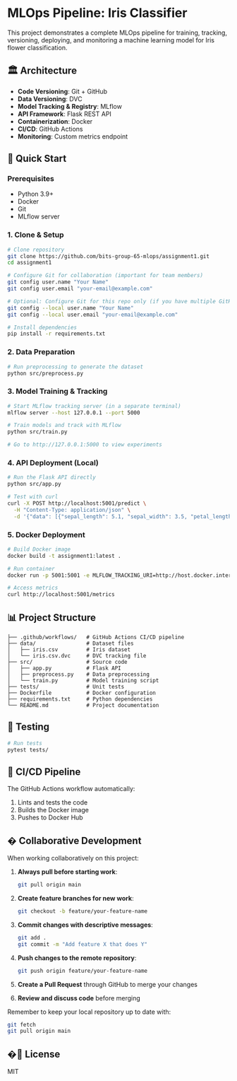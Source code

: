 # MLOps Pipeline: Iris Classifier

This project demonstrates a complete MLOps pipeline for training, tracking, versioning, deploying, and monitoring a machine learning model for Iris flower classification.

## 🏛️ Architecture

- **Code Versioning**: Git + GitHub
- **Data Versioning**: DVC
- **Model Tracking & Registry**: MLflow
- **API Framework**: Flask REST API
- **Containerization**: Docker
- **CI/CD**: GitHub Actions
- **Monitoring**: Custom metrics endpoint

## 🚀 Quick Start

### Prerequisites

- Python 3.9+
- Docker
- Git
- MLflow server

### 1. Clone & Setup

```bash
# Clone repository
git clone https://github.com/bits-group-65-mlops/assignment1.git
cd assignment1

# Configure Git for collaboration (important for team members)
git config user.name "Your Name"
git config user.email "your-email@example.com"

# Optional: Configure Git for this repo only (if you have multiple GitHub accounts)
git config --local user.name "Your Name"
git config --local user.email "your-email@example.com"

# Install dependencies
pip install -r requirements.txt
```

### 2. Data Preparation

```bash
# Run preprocessing to generate the dataset
python src/preprocess.py
```

### 3. Model Training & Tracking

```bash
# Start MLflow tracking server (in a separate terminal)
mlflow server --host 127.0.0.1 --port 5000

# Train models and track with MLflow
python src/train.py

# Go to http://127.0.0.1:5000 to view experiments
```

### 4. API Deployment (Local)

```bash
# Run the Flask API directly
python src/app.py

# Test with curl
curl -X POST http://localhost:5001/predict \
  -H "Content-Type: application/json" \
  -d '{"data": [{"sepal_length": 5.1, "sepal_width": 3.5, "petal_length": 1.4, "petal_width": 0.2}]}'
```

### 5. Docker Deployment

```bash
# Build Docker image
docker build -t assignment1:latest .

# Run container
docker run -p 5001:5001 -e MLFLOW_TRACKING_URI=http://host.docker.internal:5000 assignment1:latest

# Access metrics
curl http://localhost:5001/metrics
```

## 📊 Project Structure

```
├── .github/workflows/   # GitHub Actions CI/CD pipeline
├── data/                # Dataset files
│   ├── iris.csv         # Iris dataset
│   └── iris.csv.dvc     # DVC tracking file
├── src/                 # Source code
│   ├── app.py           # Flask API
│   ├── preprocess.py    # Data preprocessing
│   └── train.py         # Model training script
├── tests/               # Unit tests
├── Dockerfile           # Docker configuration
├── requirements.txt     # Python dependencies
└── README.md            # Project documentation
```

## 🧪 Testing

```bash
# Run tests
pytest tests/
```

## 📝 CI/CD Pipeline

The GitHub Actions workflow automatically:
1. Lints and tests the code
2. Builds the Docker image
3. Pushes to Docker Hub

## � Collaborative Development

When working collaboratively on this project:

1. **Always pull before starting work**:
   ```bash
   git pull origin main
   ```

2. **Create feature branches for new work**:
   ```bash
   git checkout -b feature/your-feature-name
   ```

3. **Commit changes with descriptive messages**:
   ```bash
   git add .
   git commit -m "Add feature X that does Y"
   ```

4. **Push changes to the remote repository**:
   ```bash
   git push origin feature/your-feature-name
   ```

5. **Create a Pull Request** through GitHub to merge your changes

6. **Review and discuss code** before merging

Remember to keep your local repository up to date with:
```bash
git fetch
git pull origin main
```

## �📝 License

MIT
